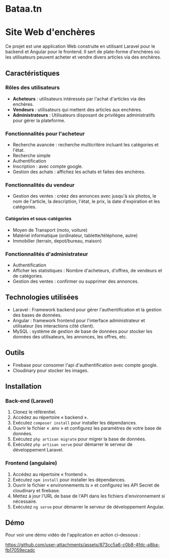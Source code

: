 ﻿# Bataa.tn
# Site Web d'enchères

Ce projet est une application Web construite en utilisant Laravel pour le backend et Angular pour le frontend. Il sert de plate-forme d'enchères où les utilisateurs peuvent acheter et vendre divers articles via des enchères.

## Caractéristiques

### Rôles des utilisateurs

- **Acheteurs** : utilisateurs intéressés par l'achat d'articles via des enchères.
- **Vendeurs** : utilisateurs qui mettent des articles aux enchères.
- **Administrateurs** : Utilisateurs disposant de privilèges administratifs pour gérer la plateforme.

### Fonctionnalités pour l'acheteur

- Recherche avancée : recherche multicritère incluant les catégories et l'état.
- Recherche simple
- Authentification 
- Inscription : avec compte google.
- Gestion des achats : affichez les achats et faites des enchères.

### Fonctionnalités du vendeur

- Gestion des ventes : créez des annonces avec jusqu'à six photos, le nom de l'article, la description, l'état, le prix, la date d'expiration et les catégories.

#### Catégories et sous-catégories

- Moyen de Transport (moto, voiture)
- Matériel informatique (ordinateur, tablette/téléphone, autre)
- Immobilier (terrain, depot/bureau, maison)

### Fonctionnalités d'administrateur

- Authentification
- Afficher les statistiques : Nombre d'acheteurs, d'offres, de vendeurs et de catégories.
- Gestion des ventes : confirmer ou supprimer des annonces.

## Technologies utilisées

- Laravel : Framework backend pour gérer l'authentification et la gestion des bases de données.
- Angular : framework frontend pour l'interface administrateur et utilisateur (les interactions côté client).
- MySQL : système de gestion de base de données pour stocker les données des utilisateurs, les annonces, les offres, etc.


## Outils

- Firebase pour consomer l'api d'authentification avec compte google.
- Cloudinary pour stocker les images.

## Installation

### Back-end (Laravel)

1. Clonez le référentiel.
2. Accédez au répertoire « backend ».
3. Exécutez `composer install` pour installer les dépendances.
4. Ouvrir le fichier « .env » et configurez les paramètres de votre base de données.
5. Exécutez `php artisan migrate` pour migrer la base de données.
6. Exécutez `php artisan serve` pour démarrer le serveur de développement Laravel.

### Frontend (angulaire)

1. Accédez au répertoire « frontend ».
2. Exécutez `npm install` pour installer les dépendances.
3. Ouvrir le fichier « environnements.ts » et configurez les API Secret de cloudinary et firebase.
4. Mettez à jour l'URL de base de l'API dans les fichiers d'environnement si nécessaire.
5. Exécutez `ng serve` pour démarrer le serveur de développement Angular.

## Démo

Pour voir une démo vidéo de l'application en action ci-dessous :

https://github.com/user-attachments/assets/873cc5a6-c0b8-4fdc-a8ba-fb17059ecadc

